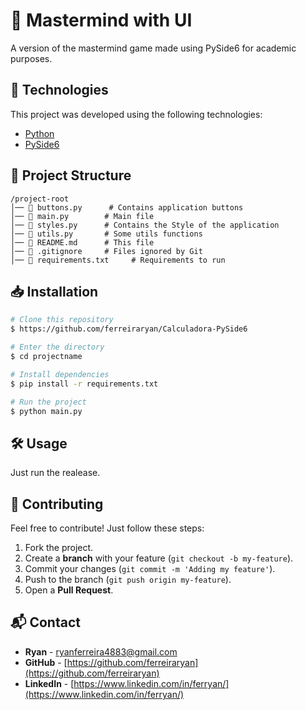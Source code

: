 # 📌 Mastermind with UI

A version of the mastermind game made using PySide6 for academic purposes.

## 🚀 Technologies

This project was developed using the following technologies:

- [Python](https://www.python.org/)
- [PySide6](https://pypi.org/project/PySide6/)

## 📂 Project Structure

```
/project-root
│── 🐍 buttons.py      # Contains application buttons
│── 🐍 main.py        # Main file
│── 🐍 styles.py      # Contains the Style of the application
│── 🐍 utils.py       # Some utils functions
│── 📄 README.md      # This file
│── 📄 .gitignore     # Files ignored by Git
│── 📄 requirements.txt     # Requirements to run
```

## 📥 Installation

```sh
# Clone this repository
$ https://github.com/ferreiraryan/Calculadora-PySide6

# Enter the directory
$ cd projectname

# Install dependencies
$ pip install -r requirements.txt

# Run the project
$ python main.py
```

## 🛠️ Usage

Just run the realease.

## 🤝 Contributing

Feel free to contribute! Just follow these steps:

1. Fork the project.
2. Create a **branch** with your feature (`git checkout -b my-feature`).
3. Commit your changes (`git commit -m 'Adding my feature'`).
4. Push to the branch (`git push origin my-feature`).
5. Open a **Pull Request**.

## 📬 Contact

- **Ryan** - [ryanferreira4883@gmail.com](mailto:ryanferreira4883@gmail.com)
- **GitHub** - [https://github.com/ferreiraryan](https://github.com/ferreiraryan)
- **LinkedIn** - [https://www.linkedin.com/in/ferryan/](https://www.linkedin.com/in/ferryan/)



